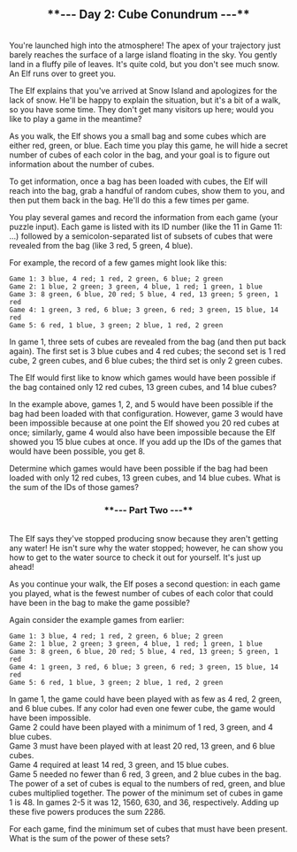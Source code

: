 <h2><center>**--- Day 2: Cube Conundrum ---**</h2><br>
You're launched high into the atmosphere! The apex of your trajectory just barely reaches the surface of a large island floating in the sky. You gently land in a fluffy pile of leaves. It's quite cold, but you don't see much snow. An Elf runs over to greet you.

The Elf explains that you've arrived at Snow Island and apologizes for the lack of snow. He'll be happy to explain the situation, but it's a bit of a walk, so you have some time. They don't get many visitors up here; would you like to play a game in the meantime?

As you walk, the Elf shows you a small bag and some cubes which are either red, green, or blue. Each time you play this game, he will hide a secret number of cubes of each color in the bag, and your goal is to figure out information about the number of cubes.

To get information, once a bag has been loaded with cubes, the Elf will reach into the bag, grab a handful of random cubes, show them to you, and then put them back in the bag. He'll do this a few times per game.

You play several games and record the information from each game (your puzzle input). Each game is listed with its ID number (like the 11 in Game 11: ...) followed by a semicolon-separated list of subsets of cubes that were revealed from the bag (like 3 red, 5 green, 4 blue).

For example, the record of a few games might look like this:

```Game 1: 3 blue, 4 red; 1 red, 2 green, 6 blue; 2 green```<br>
```Game 2: 1 blue, 2 green; 3 green, 4 blue, 1 red; 1 green, 1 blue```<br>
```Game 3: 8 green, 6 blue, 20 red; 5 blue, 4 red, 13 green; 5 green, 1 red```<br>
```Game 4: 1 green, 3 red, 6 blue; 3 green, 6 red; 3 green, 15 blue, 14 red```<br>
```Game 5: 6 red, 1 blue, 3 green; 2 blue, 1 red, 2 green```<br>

In game 1, three sets of cubes are revealed from the bag (and then put back again). The first set is 3 blue cubes and 4 red cubes; the second set is 1 red cube, 2 green cubes, and 6 blue cubes; the third set is only 2 green cubes.

The Elf would first like to know which games would have been possible if the bag contained only 12 red cubes, 13 green cubes, and 14 blue cubes?

In the example above, games 1, 2, and 5 would have been possible if the bag had been loaded with that configuration. However, game 3 would have been impossible because at one point the Elf showed you 20 red cubes at once; similarly, game 4 would also have been impossible because the Elf showed you 15 blue cubes at once. If you add up the IDs of the games that would have been possible, you get 8.

Determine which games would have been possible if the bag had been loaded with only 12 red cubes, 13 green cubes, and 14 blue cubes. What is the sum of the IDs of those games?

<h3><center>**--- Part Two ---**</h3><br>
The Elf says they've stopped producing snow because they aren't getting any water! He isn't sure why the water stopped; however, he can show you how to get to the water source to check it out for yourself. It's just up ahead!

As you continue your walk, the Elf poses a second question: in each game you played, what is the fewest number of cubes of each color that could have been in the bag to make the game possible?

Again consider the example games from earlier:

```Game 1: 3 blue, 4 red; 1 red, 2 green, 6 blue; 2 green```<br>
```Game 2: 1 blue, 2 green; 3 green, 4 blue, 1 red; 1 green, 1 blue```<br>
```Game 3: 8 green, 6 blue, 20 red; 5 blue, 4 red, 13 green; 5 green, 1 red```<br>
```Game 4: 1 green, 3 red, 6 blue; 3 green, 6 red; 3 green, 15 blue, 14 red```<br>
```Game 5: 6 red, 1 blue, 3 green; 2 blue, 1 red, 2 green```<br>

In game 1, the game could have been played with as few as 4 red, 2 green, and 6 blue cubes. If any color had even one fewer cube, the game would have been impossible.<br>
Game 2 could have been played with a minimum of 1 red, 3 green, and 4 blue cubes.<br>
Game 3 must have been played with at least 20 red, 13 green, and 6 blue cubes.<br>
Game 4 required at least 14 red, 3 green, and 15 blue cubes.<br>
Game 5 needed no fewer than 6 red, 3 green, and 2 blue cubes in the bag.<br>
The power of a set of cubes is equal to the numbers of red, green, and blue cubes multiplied together. The power of the minimum set of cubes in game 1 is 48. In games 2-5 it was 12, 1560, 630, and 36, respectively. Adding up these five powers produces the sum 2286.<br>

For each game, find the minimum set of cubes that must have been present. What is the sum of the power of these sets?